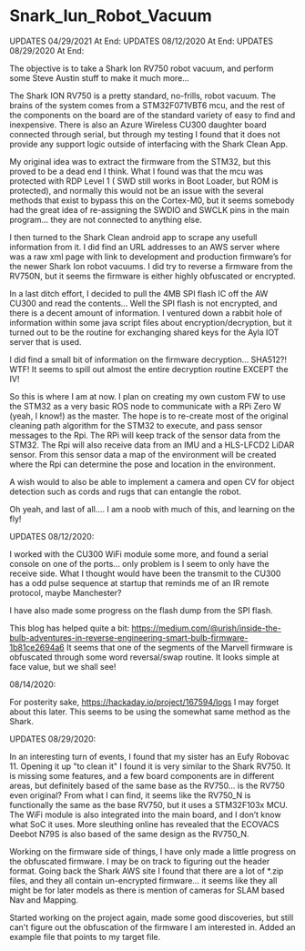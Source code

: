 
 # Snark_Iun_Robot_Vacuum
UPDATES 04/29/2021 At End:
UPDATES 08/12/2020 At End:
UPDATES 08/29/2020 At End:

The objective is to take a Shark Ion RV750 robot vacuum, and perform some Steve Austin stuff to make it much more...

The Shark ION RV750 is a pretty standard, no-frills, robot vacuum.
The brains of the system comes from a STM32F071VBT6 mcu, and the rest of the components on the board are of the standard variety of easy to find and inexpensive. 
There is also an Azure Wireless CU300 daughter board connected through serial, but through my testing I found that it does not provide any support logic outside of interfacing with the Shark Clean App.

My original idea was to extract the firmware from the STM32, but this proved to be a dead end I think.
What I found was that the mcu was protected with RDP Level 1 ( SWD still works in Boot Loader, but ROM is protected), and normally this would not be an issue with the several methods that exist to bypass this on the Cortex-M0, but it seems somebody had the great idea of re-assigning the SWDIO and SWCLK pins in the main program... they are not connected to anything else.

I then turned to the Shark Clean android app to scrape any usefull information from it. I did find an URL addresses to an AWS server where was a raw xml page with link to development and production firmware’s for the newer Shark Ion robot vacuums.
I did try to reverse a firmware from the RV750N, but it seems the firmware is either highly obfuscated or encrypted.

In a last ditch effort, I decided to pull the 4MB SPI flash IC off the AW CU300 and read the contents...
Well the SPI flash is not encrypted, and there is a decent amount of information. I ventured down a rabbit hole of information within some java script files about encryption/decryption, but it turned out to be the routine for exchanging shared keys for the Ayla IOT server that is used. 

I did find a small bit of information on the firmware decryption... SHA512?! WTF! It seems to spill out almost the entire decryption routine EXCEPT the IV!

So this is where I am at now.
I plan on creating my own custom FW to use the STM32 as a very basic ROS node to communicate with a RPi Zero W (yeah, I know!) as the master.
The hope is to re-create most of the original cleaning path algorithm for the STM32 to execute, and pass sensor messages to the Rpi. The RPi will keep track of the sensor data from the STM32. The Rpi will also receive data from an IMU and a HLS-LFCD2 LiDAR sensor. From this sensor data a map of the environment will be created where the Rpi can determine the pose and location in the environment.

A wish would to also be able to implement a camera and open CV for object detection such as cords and rugs that can entangle the robot.


Oh yeah, and last of all.... I am a noob with much of this, and learning on the fly!

UPDATES 08/12/2020:

I worked with the CU300 WiFi module some more, and found a serial console on one of the ports... only problem is I seem to only have the receive side. What I thought would have been the transmit to the CU300 has a odd pulse sequence at startup that reminds me of an IR remote protocol, maybe Manchester?

I have also made some progress on the flash dump from the SPI flash. 

This blog has helped quite a bit: https://medium.com/@urish/inside-the-bulb-adventures-in-reverse-engineering-smart-bulb-firmware-1b81ce2694a6
It seems that one of the segments of the Marvell firmware is obfuscated through some word reversal/swap routine. It looks simple at face value, but we shall see!

08/14/2020:

For posterity sake, https://hackaday.io/project/167594/logs I may forget about this later. This seems to be using the somewhat same method as the Shark.

UPDATES 08/29/2020:

In an interesting turn of events, I found that my sister has an Eufy Robovac 11. Opening it up "to clean it" I found it is very similar to the Shark RV750. It is missing some features, and a few board components are in different areas, but definitely based of the same base as the RV750... is the RV750 even original?
From what I can find, it seems like the RV750_N is functionally the same as the base RV750, but it uses a STM32F103x MCU. The WiFi module is also integrated into the main board, and I don’t know what SoC it uses.
More sleuthing online has revealed that the ECOVACS Deebot N79S is also based of the same design as the RV750_N.

Working on the firmware side of things, I have only made a little progress on the obfuscated firmware. I may be on track to figuring out the header format. Going back the Shark AWS site I found that there are a lot of *.zip files, and they all contain un-encrypted firmware… it seems like they all might be for later models as there is mention of cameras for SLAM based Nav and Mapping.

Started working on the project again, made some good discoveries, but still can't figure out the obfuscation of the firmware I am interested in. Added an example file that points to my target file.

